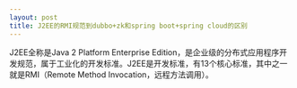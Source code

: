```yaml
---
layout: post
title: J2EE的RMI规范到dubbo+zk和spring boot+spring cloud的区别
---
```


J2EE全称是Java 2 Platform Enterprise Edition，是企业级的分布式应用程序开发规范，属于工业化的开发标准。J2EE是开发标准，有13个核心标准，其中之一就是RMI（Remote Method Invocation，远程方法调用）。